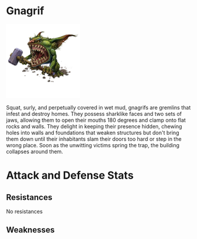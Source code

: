# Gnagrif

<img src="./images/gnagrif.Avatar.webp"  alt="Giant Fly" width="200" />

Squat, surly, and perpetually covered in wet mud, gnagrifs are gremlins that infest and destroy homes. They possess sharklike faces and two sets of jaws, allowing them to open their mouths 180 degrees and clamp onto flat rocks and walls. They delight in keeping their presence hidden, chewing holes into walls and foundations that weaken structures but don't bring them down until their inhabitants slam their doors too hard or step in the wrong place. Soon as the unwitting victims spring the trap, the building collapses around them.

# Attack and Defense Stats

## Resistances

No resistances

## Weaknesses
